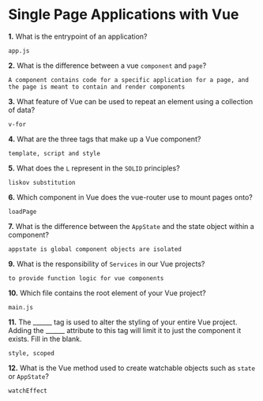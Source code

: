 # Single Page Applications with Vue

**1.** What is the entrypoint of an application?
<!-- enter you answer in the space below -->
```
app.js
```
**2.** What is the difference between a vue `component` and `page`?
<!-- enter you answer in the space below -->
```
A component contains code for a specific application for a page, and the page is meant to contain and render components
```
**3.** What feature of Vue can be used to repeat an element using a collection of data?
<!-- enter you answer in the space below -->
```
v-for
```
**4.** What are the three tags that make up a Vue component?
<!-- enter you answer in the space below -->
```
template, script and style
```
**5.** What does the `L` represent in the `SOLID` principles?
<!-- enter you answer in the space below -->
```
liskov substitution
```
**6.** Which component in Vue does the vue-router use to mount pages onto?
<!-- enter you answer in the space below -->
```
loadPage
```
**7.** What is the difference between the `AppState` and the state object within a component?
<!-- enter you answer in the space below -->
```
appstate is global component objects are isolated
```
**9.** What is the responsibility of `Services` in our Vue projects?
<!-- enter you answer in the space below -->
```
to provide function logic for vue components
```
**10.** Which file contains the root element of your Vue project?
<!-- enter you answer in the space below -->
```
main.js
```
**11.** The ______ tag is used to alter the styling of your entire Vue project.  Adding the ______ attribute to this tag will limit it to just the component it exists.  Fill in the blank.
<!-- enter you answer in the space below -->
```
style, scoped
```
**12.** What is the Vue method used to create watchable objects such as `state` or `AppState`?
<!-- enter you answer in the space below -->
```
watchEffect
```